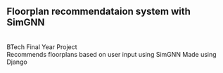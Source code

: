 ## Floorplan recommendataion system with SimGNN
<br>
BTech Final Year Project
<br>
Recommends floorplans based on user input using SimGNN Made using Django
